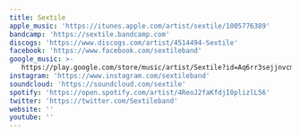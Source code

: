```yaml
---
title: Sextile
apple_music: 'https://itunes.apple.com/artist/sextile/1005776389'
bandcamp: 'https://sextile.bandcamp.com'
discogs: 'https://www.discogs.com/artist/4514494-Sextile'
facebook: 'https://www.facebook.com/sextileband'
google_music: >-
   https://play.google.com/store/music/artist/Sextile?id=Aq6rr3sejjnvcmlfnvs6lez2zty
instagram: 'https://www.instagram.com/sextileband'
soundcloud: 'https://soundcloud.com/sextile'
spotify: 'https://open.spotify.com/artist/4ReoJ2faKfdjI0plizlL56'
twitter: 'https://twitter.com/Sextileband'
website: ''
youtube: ''
---
```

